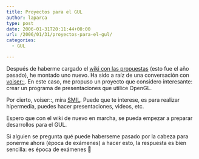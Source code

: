 ```yaml
---
title: Proyectos para el GUL
author: laparca
type: post
date: 2006-01-31T20:11:44+00:00
url: /2006/01/31/proyectos-para-el-gul/
categories:
  - GUL

---
```

Después de haberme cargado el [wiki con las propuestas][1] (esto fue el año pasado), he montado uno nuevo. Ha sido a raíz de una conversación con [voiser::][2]. En este caso, me propuso un proyecto que considero interesante: crear un programa de presentaciones que utilice OpenGL.

Por cierto, voiser::, mira [SMIL][3]. Puede que te interese, es para realizar hipermedia, puedes hacer presentaciones, videos, etc.

Espero que con el wiki de nuevo en marcha, se pueda empezar a preparar desarrollos para el GUL.

Si alguien se pregunta qué puede haberseme pasado por la cabeza para ponerme ahora (época de exámenes) a hacer esto, la respuesta es bien sencilla: es época de exámenes 🙂

 [1]: http://jarama.gul.es/propuestas-gpl
 [2]: http://ebro.gul.es/%7Evoiser
 [3]: http://www.w3.org/AudioVideo/